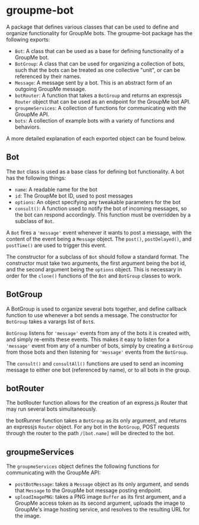 # groupme-bot
A package that defines various classes that can be used to define and organize functionality for GroupMe bots. The groupme-bot package has the following exports:

* `Bot`: A class that can be used as a base for defining functionality of a GroupMe bot.
* `BotGroup`: A class that can be used for organizing a collection of bots, such that the bots can be treated as one collective "unit", or can be referenced by their names.
* `Message`: A message sent by a bot. This is an abstract form of an outgoing GroupMe message.
* `botRouter`: A function that takes a `BotGroup` and returns an expressjs `Router` object that can be used as an endpoint for the GroupMe bot API.
* `groupmeServices`: A collection of functions for communicating with the GroupMe API.
* `bots`: A collection of example bots with a variety of functions and behaviors.

A more detailed explanation of each exported object can be found below.

## Bot
The `Bot` class is used as a base class for defining bot functionality. A bot has the following things:

 * `name`: A readable name for the bot
 *  `id`: The GroupMe bot ID, used to post messages
 * `options`: An object specifying any tweakable parameters for the bot
 * `consult()`: A function used to notify the bot of incoming messages, so the bot can respond accordingly. This function must be overridden by a subclass of `Bot`.

A `Bot` fires a `'message'` event whenever it wants to post a message, with the content of the event being a `Message` object. The `post()`, `postDelayed()`, and `postTime()` are used to trigger this event.

The constructor for a subclass of `Bot` should follow a standard format. The constructor must take two arguments, the first argument being the bot id, and the second argument being the `options` object. This is necessary in order for the `clone()` functions of the `Bot` and `BotGroup` classes to work.

## BotGroup
A BotGroup is used to organize several bots together, and define callback function to use whenever a bot sends a message. The constructor for `BotGroup` takes a varargs list of `Bot`s.

`BotGroup` listens for `'message'` events from any of the bots it is created with, and simply re-emits these events. This makes it easy to listen for a `'message'` event from any of a number of bots, simply by creating a `BotGroup` from those bots and then listening for `'message'` events from the `BotGroup`.

The `consult()` and `consultAll()` functions are used to send an incoming message to either one bot (referenced by name), or to all bots in the group.

## botRouter
The botRouter function allows for the creation of an express.js Router that may run several bots simultaneously.

the botRunner function takes a `BotGroup` as its only argument, and returns an expressjs  `Router` object. For any bot in the `BotGroup`, POST requests through the router to the path `/[bot.name]` will be directed to the bot.

## groupmeServices
The `groupmeServices` object defines the following functions for communicating with the GroupMe API:

* `postBotMessage`: takes a `Message` object as its only argument, and sends that `Message` to the GroupMe bot message posting endpoint.
* `uploadImagePNG`: takes a PNG image `Buffer` as its first argument, and a GroupMe access token as its second argument, uploads the image to GroupMe's image hosting service, and resolves to the resulting URL for the image.